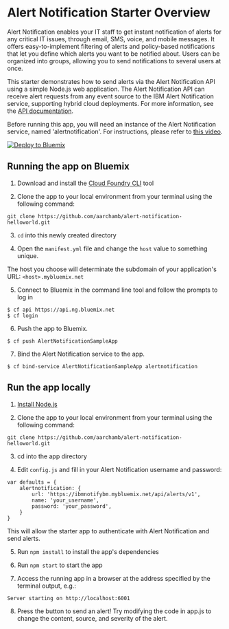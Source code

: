 # Alert Notification Starter Overview

Alert Notification enables your IT staff to get instant notification of alerts for any critical IT issues, through email, SMS, voice, and mobile messages.  It offers easy-to-implement filtering of alerts and policy-based notifications that let you define which alerts you want to be notified about. Users can be organized into groups, allowing you to send notifications to several users at once.

This starter demonstrates how to send alerts via the Alert Notification API using a simple Node.js web application.  The Alert Notification API can receive alert requests from any event source to the IBM Alert Notification service, supporting hybrid cloud deployments. For more information, see the [API documentation][api_docs_url].

Before running this app, you will need an instance of the Alert Notification service, named 'alertnotification'.  For instructions, please refer to [this video][setup_video_url].

[![Deploy to Bluemix](https://bluemix.net/deploy/button.png)](https://bluemix.net/deploy)


## Running the app on Bluemix

1. Download and install the [Cloud Foundry CLI][cloud_foundry_url] tool

2. Clone the app to your local environment from your terminal using the following command:

  ```
  git clone https://github.com/aarchamb/alert-notification-helloworld.git
  ```

3. `cd` into this newly created directory

4. Open the `manifest.yml` file and change the `host` value to something unique.

  The host you choose will determinate the subdomain of your application's URL:  `<host>.mybluemix.net`

5. Connect to Bluemix in the command line tool and follow the prompts to log in

  ```
  $ cf api https://api.ng.bluemix.net
  $ cf login
  ```

6. Push the app to Bluemix.

  ```
  $ cf push AlertNotificationSampleApp
  ```

7. Bind the Alert Notification service to the app.
  ```
  $ cf bind-service AlertNotificationSampleApp alertnotification
  ```

## Run the app locally

1. [Install Node.js][install_node_url]

2. Clone the app to your local environment from your terminal using the following command:

  ```
  git clone https://github.com/aarchamb/alert-notification-helloworld.git
  ```

3. cd into the app directory

4. Edit `config.js` and fill in your Alert Notification username and password:

  ```
  var defaults = {
      alertnotification: {
          url: 'https://ibmnotifybm.mybluemix.net/api/alerts/v1',
          name: 'your_username',
          password: 'your_password',
      }
  }
  ```
  This will allow the starter app to authenticate with Alert Notification and send alerts.

5. Run `npm install` to install the app's dependencies

6. Run `npm start` to start the app

7. Access the running app in a browser at the address specified by the terminal output, e.g.:
  ```
  Server starting on http://localhost:6001
  ```

8. Press the button to send an alert!  Try modifying the code in app.js to change the content, source, and severity of the alert.

[install_node_url]: https://nodejs.org/en/download/
[cloud_foundry_url]: https://github.com/cloudfoundry/cli
[api_docs_url]: https://ibmnotifybm.mybluemix.net/docs/alerts/v1/
[setup_video_url]: https://www.youtube.com/watch?v=MgtbDXvLIqM
